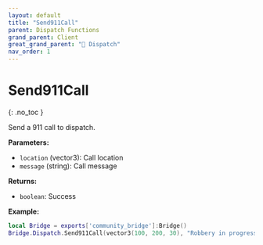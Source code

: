 ```yaml
---
layout: default
title: "Send911Call"
parent: Dispatch Functions
grand_parent: Client
great_grand_parent: "🚨 Dispatch"
nav_order: 1
---
```


# Send911Call
{: .no_toc }

Send a 911 call to dispatch.

**Parameters:**
- `location` (vector3): Call location
- `message` (string): Call message

**Returns:**
- `boolean`: Success

**Example:**
```lua
local Bridge = exports['community_bridge']:Bridge()
Bridge.Dispatch.Send911Call(vector3(100, 200, 30), "Robbery in progress!")
```

